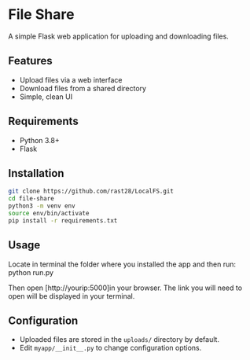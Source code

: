 # File Share

A simple Flask web application for uploading and downloading files.

## Features

- Upload files via a web interface
- Download files from a shared directory
- Simple, clean UI

## Requirements

- Python 3.8+
- Flask

## Installation

```bash
git clone https://github.com/rast28/LocalFS.git
cd file-share
python3 -m venv env
source env/bin/activate
pip install -r requirements.txt
```

## Usage
Locate in terminal the folder where you installed the app and then run: python run.py



Then open [http://yourip:5000]in your browser. The link you will need to open will be displayed in your terminal.

## Configuration

- Uploaded files are stored in the `uploads/` directory by default.
- Edit `myapp/__init__.py` to change configuration options.

